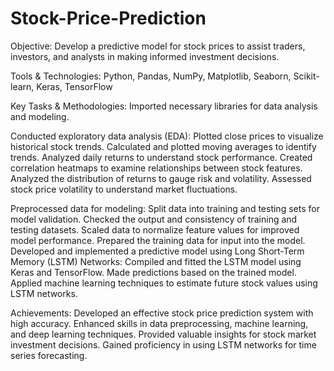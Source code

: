 # Stock-Price-Prediction
Objective: Develop a predictive model for stock prices to assist traders, investors, and analysts in making informed investment decisions.

Tools & Technologies: Python, Pandas, NumPy, Matplotlib, Seaborn, Scikit-learn, Keras, TensorFlow

Key Tasks & Methodologies:
Imported necessary libraries for data analysis and modeling.

Conducted exploratory data analysis (EDA):
Plotted close prices to visualize historical stock trends.
Calculated and plotted moving averages to identify trends.
Analyzed daily returns to understand stock performance.
Created correlation heatmaps to examine relationships between stock features.
Analyzed the distribution of returns to gauge risk and volatility.
Assessed stock price volatility to understand market fluctuations.

Preprocessed data for modeling:
Split data into training and testing sets for model validation.
Checked the output and consistency of training and testing datasets.
Scaled data to normalize feature values for improved model performance.
Prepared the training data for input into the model.
Developed and implemented a predictive model using Long Short-Term Memory (LSTM) Networks:
Compiled and fitted the LSTM model using Keras and TensorFlow.
Made predictions based on the trained model.
Applied machine learning techniques to estimate future stock values using LSTM networks.

Achievements:
Developed an effective stock price prediction system with high accuracy.
Enhanced skills in data preprocessing, machine learning, and deep learning techniques.
Provided valuable insights for stock market investment decisions.
Gained proficiency in using LSTM networks for time series forecasting.
